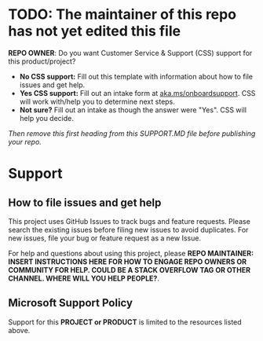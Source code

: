 # TODO: The maintainer of this repo has not yet edited this file

**REPO OWNER**: Do you want Customer Service & Support (CSS) support for this
product/project?

- **No CSS support:** Fill out this template with information about how to file
  issues and get help.
- **Yes CSS support:** Fill out an intake form at
  [aka.ms/onboardsupport](https://aka.ms/onboardsupport). CSS will work
  with/help you to determine next steps.
- **Not sure?** Fill out an intake as though the answer were "Yes". CSS will
  help you decide.

_Then remove this first heading from this SUPPORT.MD file before publishing your
repo._

# Support

## How to file issues and get help

This project uses GitHub Issues to track bugs and feature requests. Please
search the existing issues before filing new issues to avoid duplicates. For new
issues, file your bug or feature request as a new Issue.

For help and questions about using this project, please **REPO MAINTAINER:
INSERT INSTRUCTIONS HERE FOR HOW TO ENGAGE REPO OWNERS OR COMMUNITY FOR HELP.
COULD BE A STACK OVERFLOW TAG OR OTHER CHANNEL. WHERE WILL YOU HELP PEOPLE?**.

## Microsoft Support Policy

Support for this **PROJECT or PRODUCT** is limited to the resources listed
above.
